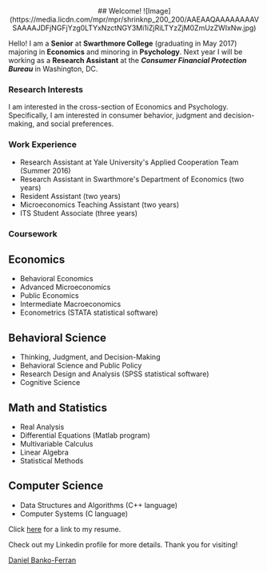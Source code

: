 <div align="center">
## Welcome!
![Image] (https://media.licdn.com/mpr/mpr/shrinknp_200_200/AAEAAQAAAAAAAAVSAAAAJDFjNGFjYzg0LTYxNzctNGY3Mi1iZjRiLTYzZjM0ZmUzZWIxNw.jpg)

</div>

Hello! I am a **Senior** at **Swarthmore College** (graduating in May 2017) majoring in **Economics** and minoring in **Psychology**. 
Next year I will be working as a **Research Assistant** at the _**Consumer Financial Protection Bureau**_ in Washington, DC. 




### Research Interests

I am interested in the cross-section of Economics and Psychology. Specifically, I am interested in consumer behavior, judgment and decision-making, and social preferences.

### Work Experience
- Research Assistant at Yale University's Applied Cooperation Team (Summer 2016)
- Research Assistant in Swarthmore's Department of Economics (two years)
- Resident Assistant (two years)
- Microeconomics Teaching Assistant (two years)
- ITS Student Associate (three years)

### Coursework
## Economics
- Behavioral Economics
- Advanced Microeconomics
- Public Economics
- Intermediate Macroeconomics
- Econometrics (STATA statistical software)

## Behavioral Science
- Thinking, Judgment, and Decision-Making
- Behavioral Science and Public Policy
- Research Design and Analysis (SPSS statistical software)
- Cognitive Science

## Math and Statistics
- Real Analysis
- Differential Equations (Matlab program)
- Multivariable Calculus
- Linear Algebra
- Statistical Methods

## Computer Science
- Data Structures and Algorithms (C++ language)
- Computer Systems (C language)






Click [here](https://www.dropbox.com/s/rok02wsilwfyr9w/dbankoResume.docx?dl=0) for a link to my resume.
<p>
<script type="text/javascript" src="https://platform.linkedin.com/badges/js/profile.js" async defer></script>

Check out my Linkedin profile for more details. Thank you for visiting!
<div class="LI-profile-badge"  data-version="v1" data-size="medium" data-locale="en_US" data-type="horizontal" data-theme="light" data-vanity="daniel-banko-ferran-4584b951"><a class="LI-simple-link" href='https://www.linkedin.com/in/daniel-banko-ferran-4584b951?trk=profile-badge'>Daniel Banko-Ferran</a></div>
</p>
